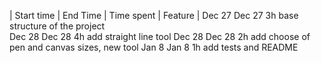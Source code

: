 |   Start time   |   End Time   |   Time spent   |                    Feature                       |
    Dec 27           Dec 27         3h             base structure of the project   
    Dec 28           Dec 28         4h             add straight line tool
    Dec 28           Dec 28         2h             add choose of pen and canvas sizes, new tool
    Jan 8            Jan 8          1h             add tests and README
